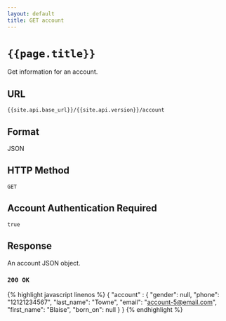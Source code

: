 ```yaml
---
layout: default
title: GET account
---
```

# `{{page.title}}`

Get information for an account.

## URL

`{{site.api.base_url}}/{{site.api.version}}/account`

## Format

JSON

## HTTP Method

`GET`

## Account Authentication Required

`true`

## Response

An account JSON object.

### `200 OK`

{% highlight javascript linenos %}
{
  "account" : {
    "gender": null,
    "phone": "12121234567",
    "last_name": "Towne",
    "email": "account-5@email.com",
    "first_name": "Blaise",
    "born_on": null
  }
}
{% endhighlight %}